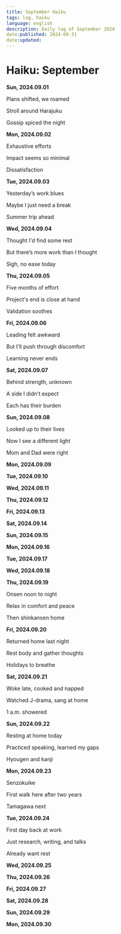 ```yaml
---
title: September Haiku
tags: log, haiku
language: english
description: Daily log of September 2024
date:published: 2024-09-31
date:updated:
---
```


# Haiku: September

**Sun, 2024.09.01**

Plans shifted, we roamed

Stroll around Harajuku

Gossip spiced the night


**Mon, 2024.09.02**

Exhaustive efforts

Impact seems so minimal

Dissatisfaction


**Tue, 2024.09.03**

Yesterday’s work blues

Maybe I just need a break

Summer trip ahead


**Wed, 2024.09.04**

Thought I'd find some rest

But there’s more work than I thought

Sigh, no ease today


**Thu, 2024.09.05**

Five months of effort

Project's end is close at hand

Validation soothes


**Fri, 2024.09.06**

Leading felt awkward

But I'll push through discomfort

Learning never ends


**Sat, 2024.09.07**

Behind strength, unknown

A side I didn’t expect

Each has their burden


**Sun, 2024.09.08**

Looked up to their lives

Now I see a different light

Mom and Dad were right


**Mon, 2024.09.09**

**Tue, 2024.09.10**

**Wed, 2024.09.11**

**Thu, 2024.09.12**

**Fri, 2024.09.13**

**Sat, 2024.09.14**

**Sun, 2024.09.15**

**Mon, 2024.09.16**

**Tue, 2024.09.17**

**Wed, 2024.09.18**

**Thu, 2024.09.19**

Onsen noon to night

Relax in comfort and peace

Then shinkansen home


**Fri, 2024.09.20**

Returned home last night

Rest body and gather thoughts

Holidays to breathe


**Sat, 2024.09.21**

Woke late, cooked and napped

Watched J-drama, sang at home

1 a.m. showered


**Sun, 2024.09.22**

Resting at home today

Practiced speaking, learned my gaps

Hyougen and kanji


**Mon, 2024.09.23**

Senzokuike

First walk here after two years

Tamagawa next


**Tue, 2024.09.24**

First day back at work

Just research, writing, and talks

Already want rest


**Wed, 2024.09.25**

**Thu, 2024.09.26**

**Fri, 2024.09.27**

**Sat, 2024.09.28**

**Sun, 2024.09.29**

**Mon, 2024.09.30**